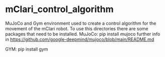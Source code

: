 # mClari_control_algorithm
MuJoCo and Gym environment used to create a control algorithm for the movement of the mClari robot.
To use this directories there are some packages that need to be installed.
MuJoCo:
pip install mujoco
further info in https://github.com/google-deepmind/mujoco/blob/main/README.md

GYM:
pip install gym
